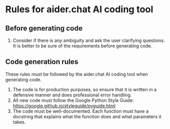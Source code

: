 # Rules for aider.chat AI coding tool

## Before generating code

1. Consider if there is any ambiguity and ask the user clarifying questions. It is better to be sure of the requirements before generating code.


## Code generation rules

These rules must be followed by the aider.chat AI coding tool when generating code.

1. The code is for production purposes, so ensure that it is written in a defensive manner and does professional error handling.
2. All new code must follow the Google Python Style Guide: https://google.github.io/styleguide/pyguide.html
3. The code must be well-documented. Each function must have a docstring that explains what the function does and what parameters it takes.



